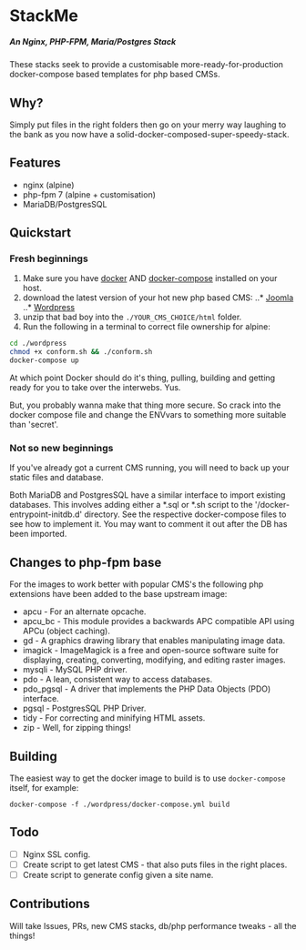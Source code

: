 # StackMe

##### An Nginx, PHP-FPM, Maria/Postgres Stack

These stacks seek to provide a customisable more-ready-for-production 
docker-compose based templates for php based CMSs.

## Why?
Simply put files in the right folders then go on your merry way laughing to the
bank as you now have a solid-docker-composed-super-speedy-stack.

## Features

* nginx (alpine)
* php-fpm 7 (alpine + customisation)
* MariaDB/PostgresSQL

## Quickstart
### Fresh beginnings

1. Make sure you have [docker][docker] AND [docker-compose][docker-compose] installed on your host.
2. download the latest version of your hot new php based CMS:
..* [Joomla](https://downloads.joomla.org/)
..* [Wordpress](https://wordpress.org/download/)
3. unzip that bad boy into the `./YOUR_CMS_CHOICE/html` folder.
4. Run the following in a terminal to correct file ownership for alpine:

```sh
cd ./wordpress
chmod +x conform.sh && ./conform.sh
docker-compose up
```

At which point Docker should do it's thing, pulling, building and getting ready
for you to take over the interwebs. Yus.

But, you probably wanna make that thing more secure. So crack into the docker
compose file and change the ENVvars to something more suitable than 'secret'.

### Not so new beginnings

If you've already got a current CMS running, you will need to back up your 
static files and database.

Both MariaDB and PostgresSQL have a similar interface to import existing
databases. This involves adding either a *.sql or *.sh script to the 
'/docker-entrypoint-initdb.d' directory. See the respective docker-compose files
to see how to implement it. You may want to comment it out after the DB has been
imported.

## Changes to php-fpm base
For the images to work better with popular CMS's the following php extensions 
have been added to the base upstream image:

* apcu - For an alternate opcache.
* apcu_bc - This module provides a backwards APC compatible API using APCu (object caching).
* gd - A graphics drawing library that enables manipulating image data.
* imagick - ImageMagick is a free and open-source software suite for displaying, creating, converting, modifying, and editing raster images.
* mysqli - MySQL PHP driver.
* pdo - A lean, consistent way to access databases.
* pdo_pgsql - A driver that implements the PHP Data Objects (PDO) interface.
* pgsql - PostgresSQL PHP Driver.
* tidy - For correcting and minifying HTML assets.
* zip - Well, for zipping things!

## Building

The easiest way to get the docker image to build is to use `docker-compose` itself, for example:

```shell
docker-compose -f ./wordpress/docker-compose.yml build
```

## Todo

- [ ] Nginx SSL config.
- [ ] Create script to get latest CMS - that also puts files in the right places.
- [ ] Create script to generate config given a site name.

## Contributions
Will take Issues, PRs, new CMS stacks, db/php performance tweaks - all the things!



[docker]: https://www.docker.com
[docker-compose]: https://docs.docker.com/compose/install/